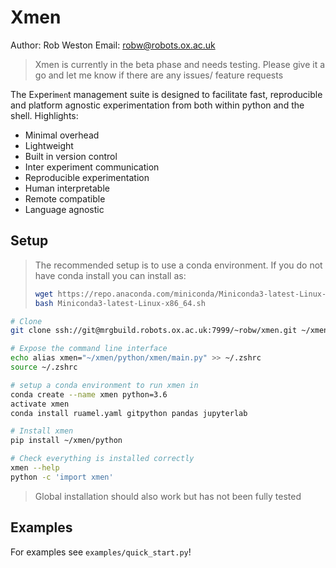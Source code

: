 
# Xmen
Author: Rob Weston
Email: robw@robots.ox.ac.uk
> Xmen is currently in the beta phase and needs testing. Please give it a go and let me know if there are any issues/ feature requests

The E`x`peri`men`t management suite is designed to facilitate fast, reproducible and platform agnostic experimentation from both within python and the shell. Highlights:

- Minimal overhead
- Lightweight
- Built in version control
- Inter experiment communication
- Reproducible experimentation
- Human interpretable
- Remote compatible
- Language agnostic

## Setup
> The recommended setup is to use a conda environment. If you do not have conda install you can install as:
> 
>```bash
> wget https://repo.anaconda.com/miniconda/Miniconda3-latest-Linux-x86_64.sh
> bash Miniconda3-latest-Linux-x86_64.sh
> ```


```bash
# Clone
git clone ssh://git@mrgbuild.robots.ox.ac.uk:7999/~robw/xmen.git ~/xmen

# Expose the command line interface
echo alias xmen="~/xmen/python/xmen/main.py" >> ~/.zshrc
source ~/.zshrc

# setup a conda environment to run xmen in
conda create --name xmen python=3.6
activate xmen
conda install ruamel.yaml gitpython pandas jupyterlab

# Install xmen
pip install ~/xmen/python

# Check everything is installed correctly
xmen --help
python -c 'import xmen'
```

> Global installation should also work but has not been fully tested

## Examples
For examples see `examples/quick_start.py`!
